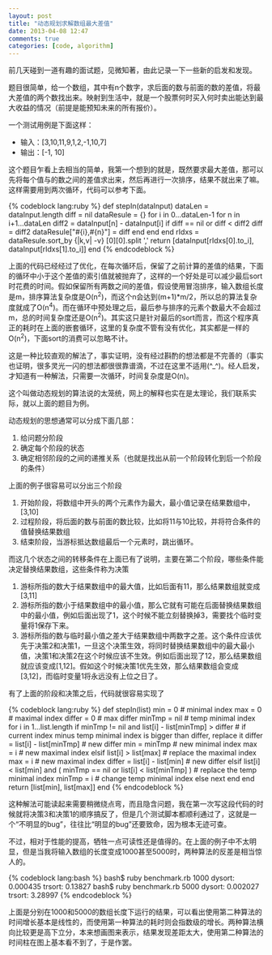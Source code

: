 ```yaml
---
layout: post
title: "动态规划求解数组最大差值"
date: 2013-04-08 12:47
comments: true
categories: [code, algorithm]
---
```


前几天碰到一道有趣的面试题，见微知著，由此记录一下一些新的启发和发现。

题目很简单，给一个数组，其中有n个数字，求后面的数与前面的数的差值，将最大差值的两个数找出来。映射到生活中，就是一个股票何时买入何时卖出能达到最大收益的情况（前提是能预知未来的所有报价）。

一个测试用例是下面这样：

* 输入：[3,10,11,9,1,2,-1,10,7]
* 输出：[-1, 10]

这个题目乍看上去相当的简单，我第一个想到的就是，既然要求最大差值，那可以先将每个值与的数之间的差值求出来，然后再进行一次排序，结果不就出来了嘛。这样需要用到两次循环，代码可以参考下面。

{% codeblock lang:ruby %}
def stepIn(dataInput)
  dataLen = dataInput.length
  diff = nil
  dataResule = {}
  for i in 0...dataLen-1
    for n in i+1...dataLen
      diff2 = dataInput[n] - dataInput[i]
      if diff == nil or diff < diff2
        diff = diff2
        dataResule["#{i},#{n}"] = diff
      end
    end
  end
  rIdxs = dataResule.sort_by {|k,v| -v} [0][0].split ','
  return [dataInput[rIdxs[0].to_i], dataInput[rIdxs[1].to_i]]
end
{% endcodeblock %}

上面的代码已经经过了优化，在每次循环后，保留了之前计算的差值的结果，下面的循环中小于这个差值的索引值就被抛弃了，这样的一个好处是可以减少最后sort时花费的时间。假如保留所有两数之间的差值，假设使用冒泡排序，输入数组长度是m，排序算法复杂度是O(n<sup>2</sup>)，而这个n会达到(m+1)*m/2，所以总的算法复杂度就成了O(n<sup>4</sup>)。而在循环中预处理之后，最后参与排序的元素个数最大不会超过m，总的时间复杂度还是O(n<sup>2</sup>)。其实这只是针对最后的sort而言，而这个程序真正的耗时在上面的嵌套循环，这里的复杂度不管有没有优化，其实都是一样的O(n<sup>2</sup>)，下面sort的消费可以忽略不计。

这是一种比较直观的解法了，事实证明，没有经过斟酌的想法都是不完善的（事实也证明，很多灵光一闪的想法都很很靠谱滴，不过在这里不适用(^_^)。经人启发，才知道有一种解法，只需要一次循环，时间复杂度是O(n)。

这个叫做动态规划的算法说的太笼统，网上的解释也实在是太理论，我们联系实际，就以上面的题目为例。

动态规划的思想通常可以分成下面几部：

1. 给问题分阶段
2. 确定每个阶段的状态
3. 确定相邻阶段的之间的递推关系（也就是找出从前一个阶段转化到后一个阶段的条件）

上面的例子很容易可以分出三个阶段

1. 开始阶段，将数组中开头的两个元素作为最大，最小值记录在结果数组中，[3,10]
2. 过程阶段，将后面的数与前面的数比较，比如将11与10比较，并将符合条件的值替换结果数组
3. 结束阶段，当游标抵达数组最后一个元素时，跳出循环。

而这几个状态之间的转移条件在上面已有了说明，主要在第二个阶段，哪些条件能决定替换结果数组，这些条件称为决策

1. 游标所指的数大于结果数组中的最大值，比如后面有11，那么结果数组就变成[3,11]
2. 游标所指的数小于结果数组中的最小值，那么它就有可能在后面替换结果数组中的最小值，例如后面出现了1，这个时候不能立刻替换掉3，需要找个临时变量将1保存下来。
3. 游标所指的数与临时最小值之差大于结果数组中两数字之差。这个条件应该优先于决策2和决策1，一旦这个决策生效，将同时替换结果数组中的最大最小值，决策1和决策2在这个时候应该不生效。例如后面出现了12，那么结果数组就应该变成[1,12]。假如这个时候决策1优先生效，那么结果数组会变成[3,12]，而临时变量1将永远没有上位之日了。

有了上面的阶段和决策之后，代码就很容易实现了

{% codeblock lang:ruby %}
def stepIn(list)
  min = 0  # minimal index
  max = 0  # maximal index
  differ = 0  # max differ
  minTmp = nil  # temp minimal index
  for i in 1...list.length
    if minTmp != nil and list[i] - list[minTmp] > differ  # if current index minus temp minimal index is bigger than differ, replace it
      differ = list[i] - list[minTmp]  # new differ
      min = minTmp  # new minimal index
      max = i  # new maximal index
    elsif list[i] > list[max]  # replace the maximal index
      max = i  # new maximal index
      differ = list[i] - list[min]  # new differ
    elsif list[i] < list[min] and ( minTmp == nil or list[i] < list[minTmp] )  # replace the temp minimal index
      minTmp = i  # change temp minimal index
    else
      next
    end
  end
  return [list[min], list[max]]
end
{% endcodeblock %}

这种解法可能读起来需要稍微绕点弯，而且隐含问题，我在第一次写这段代码的时候就将决策3和决策1的顺序搞反了，但是几个测试脚本都顺利通过了，这就是一个“不明显的bug”，往往比“明显的bug”还要致命，因为根本无迹可查。

不过，相对于性能的提高，牺牲一点可读性还是值得的。在上面的例子中不太明显，但是当我将输入数组的长度变成1000甚至5000时，两种算法的反差是相当惊人的。

{% codeblock lang:bash %}
bash$ ruby benchmark.rb 1000
dysort: 0.000435
trsort: 0.13827
bash$ ruby benchmark.rb 5000
dysort: 0.002027
trsort: 3.28997
{% endcodeblock %}

上面是分别在1000和5000的数组长度下运行的结果，可以看出使用第二种算法的时间增长基本是线性的，而使用第一种算法的耗时则会指数级的增长。两种算法横向比较更是高下立分，本来想画图来表示，结果发现差距太大，使用第二种算法的时间柱在图上基本看不到了，于是作罢。